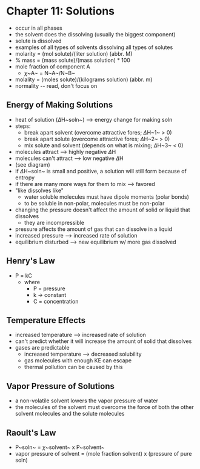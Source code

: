# Chapter 11: Solutions
- occur in all phases
- the solvent does the dissolving (usually the biggest component)
- solute is dissolved
- examples of all types of solvents dissolving all types of solutes
- molarity = (mol solute)/(liter solution) (abbr. M)
- % mass = (mass solute)/(mass solution) * 100
- mole fraction of component A
    - $\chi$~A~ = N~A~/N~B~
- molality = (moles solute)/(kilograms solution) (abbr. m)
- normality -- read, don't focus on

## Energy of Making Solutions
- heat of solution ($\Delta$H~soln~) --> energy change for making soln
- steps:
    - break apart solvent (overcome attractive fores; $\Delta$H~1~ > 0)
    - break apart solute (overcome attractive fores; $\Delta$H~2~ > 0)
    - mix solute and solvent (depends on what is mixing; $\Delta$H~3~ < 0)
- molecules attract --> highly negative $\Delta$H
- molecules can't attract --> low negative $\Delta$H
- (see diagram)
- if $\Delta$H~soln~ is small and positive, a solution will still form because of entropy
- if there are many more ways for them to mix --> favored
- "like dissolves like"
    - water soluble molecules must have dipole moments (polar bonds)
    - to be soluble in non-polar, molecules must be non-polar
- changing the pressure doesn't affect the amount of solid or liquid that dissolves
    - they are incompressible
- pressure affects the amount of gas that can dissolve in a liquid
- increased pressure --> increased rate of solution
- equilibrium disturbed --> new equilibrium w/ more gas dissolved

## Henry's Law
- P = kC
    - where
        - P = pressure
        - k -> constant
        - C = concentration

## Temperature Effects
- increased temperature --> increased rate of solution
- can't predict whether it will increase the amount of solid that dissolves
- gases are predictable
    - increased temperature --> decreased solubility
    - gas molecules with enough KE can escape
    - thermal pollution can be caused by this

## Vapor Pressure of Solutions
- a non-volatile solvent lowers the vapor pressure of water
- the molecules of the solvent must overcome the force of both the other solvent molecules and the solute molecules

## Raoult's Law
- P~soln~ = $\chi$~solvent~ x P~solvent~
- vapor pressure of solvent = (mole fraction solvent) x (pressure of pure soln)
